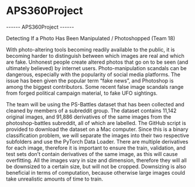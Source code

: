 # APS360Project
------ APS360Project ------

Detecting If a Photo Has Been Manipulated / Photoshopped (Team 18)

With photo-altering tools becoming readily available to the public, it is becoming harder to
distinguish between which images are real and which are fake. Unhonest people create altered
photos that go on to be seen (and ultimately believed) by internet users. Photo-manipulation
scandals can be dangerous, especially with the popularity of social media platforms. The issue
has been given the popular term “fake news”, and Photoshop is among the biggest contributors.
Some recent false image scandals range from forged political campaign material, to fake
UFO sightings.

The team will be using the PS-Battles dataset that has been collected and cleaned by
members of a subreddit group. The dataset contains 11,142 original images, and 91,886
derivatives of the same images from the photoshop-battles subreddit, all of which are labelled.
The GitHub script is provided to download the dataset on a Mac computer. Since this is a binary
classification problem, we will separate the images into their two respective subfolders and use
the PyTorch Data Loader. There are multiple derivatives for each image, therefore it is important
to ensure the train, validation, and test sets don’t contain derivatives of the same image, as this
will cause overfitting. All the images vary in size and dimension, therefore they will all be
downsized to a certain size, but will not be cropped. Downsizing is also beneficial in terms of
computation, because otherwise large images could take unrealistic amounts of time to train.

